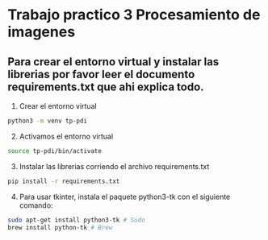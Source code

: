 # Trabajo practico 3 Procesamiento de imagenes

## Para crear el entorno virtual y instalar las librerias por favor leer el documento requirements.txt que ahi explica todo.

1. Crear el entorno virtual
```bash
python3 -m venv tp-pdi
```
2. Activamos el entorno virtual
```bash
source tp-pdi/bin/activate
```
3. Instalar las librerias corriendo el archivo requirements.txt
```bash
pip install -r requirements.txt
```
4. Para usar tkinter, instala el paquete python3-tk con el siguiente comando:
```bash
sudo apt-get install python3-tk # Sudo
brew install python-tk # Brew
```